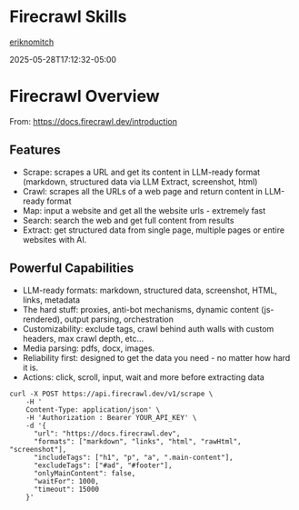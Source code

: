 # Firecrawl Skills

[eriknomitch](https://erik.is)

2025-05-28T17:12:32-05:00

# Firecrawl Overview
From: https://docs.firecrawl.dev/introduction

## Features
- Scrape: scrapes a URL and get its content in LLM-ready format (markdown, structured data via LLM Extract, screenshot, html)
- Crawl: scrapes all the URLs of a web page and return content in LLM-ready format
- Map: input a website and get all the website urls - extremely fast
- Search: search the web and get full content from results
- Extract: get structured data from single page, multiple pages or entire websites with AI.

## Powerful Capabilities
- LLM-ready formats: markdown, structured data, screenshot, HTML, links, metadata
- The hard stuff: proxies, anti-bot mechanisms, dynamic content (js-rendered), output parsing, orchestration
- Customizability: exclude tags, crawl behind auth walls with custom headers, max crawl depth, etc…
- Media parsing: pdfs, docx, images.
- Reliability first: designed to get the data you need - no matter how hard it is.
- Actions: click, scroll, input, wait and more before extracting data

```
curl -X POST https://api.firecrawl.dev/v1/scrape \
    -H '
    Content-Type: application/json' \
    -H 'Authorization : Bearer YOUR_API_KEY' \
    -d '{
      "url": "https://docs.firecrawl.dev",
      "formats": ["markdown", "links", "html", "rawHtml", "screenshot"],
      "includeTags": ["h1", "p", "a", ".main-content"],
      "excludeTags": ["#ad", "#footer"],
      "onlyMainContent": false,
      "waitFor": 1000,
      "timeout": 15000
    }'
```

